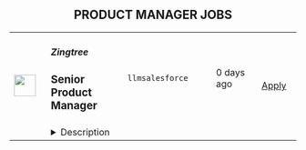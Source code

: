 <div align="center"><h2>PRODUCT MANAGER JOBS</h2></div><table><tr>
                <td width="100" height="100" rowspan="2">
                    <img src="https://avatars.githubusercontent.com/u/63677130?s=200&v=4" width="38px" height="auto">
                </td>
                <td width="300">
                    <h5>Zingtree</h5>
                    <h3>Senior Product Manager</h3>
                </td>
                <td width="300">
                    <code>llm</code><code>salesforce</code>
                </td>
                <td width="200">
                <text>0 days ago</text>
                </td>
                <td width="100" rowspan="2">
                <a href="https://www.realworkfromanywhere.com/jobs/senior-product-manager-zingtree-7781" align="right" target="_blank">Apply</a>
                </td>
            </tr>
            <tr>
                <td colspan="3">
                <details><summary>Description</summary>
                <div><span style="font-size: 18px;"><b>About Zingtree</b></span></div><div><br></div><div><span style="font-size: 10.5pt;">Zingtree helps high-stakes customer support teams deliver </span><b style="font-size: 10.5pt;">fast, consistent, and compliant answers—every time</b><span style="font-size: 10.5pt;">. Our </span><b style="font-size: 10.5pt;">AI Automation platform</b><span style="font-size: 10.5pt;"> enables support-agents and end-consumers to follow complex procedures with ease, resolve issues faster, and ensure customers get the right outcomes in moments that matter. Zingtree helps leading customer support organizations transform self-service, streamline support agent workflows, and deliver exceptional customer experiences. Zingtree is trusted by over 500 customers including </span><b style="font-size: 10.5pt;">industry leaders like Corpay, Experian, Optum / UnitedHealth Group, Allianz, SharkNinja, Sony, and Groupon</b><span style="font-size: 10.5pt;"> to power intelligent automation across </span><b style="font-size: 10.5pt;">finance, healthcare, insurance, consumer services / products, and tech</b><span style="font-size: 10.5pt;">. These organizations rely on Zingtree to reduce handle times, increase FCR, improve CSAT, and stay compliant — all without overloading IT. As demand for governed AI and guided CX grows, we’re scaling our team to help more enterprises take control of their most complex support workflows.</span></div><div><br></div><div><br></div><div><span style="font-size: 18px;"><b>About the Role</b></span></div><div><br></div><div><span style="font-size: 10.5pt;">We’re looking for a dynamic and experienced </span><b style="font-size: 10.5pt;">Senior Product Manager</b><span style="font-size: 10.5pt;"> to drive the growth and innovation across Zingtree’s AI-powered Automation platform. This role is pivotal to our mission—helping CX and Ops leaders reduce AHT, cut escalations, and stay compliant in high-stakes customer interactions. We’re looking for someone who thrives in fast-moving, consultative, and cross-functional environments and is excited by the opportunity to impact how AI transforms CX at scale. </span></div><div><br></div><div><span style="font-size: 10.5pt;">In this role, you will be responsible for expanding and enhancing our product portfolio, developing new AI-powered solutions that maximize customer value, and optimizing our existing offerings. Your work will directly contribute to delivering exceptional user experiences and measurable ROI for our customers. You’ll play a key role in identifying opportunities by deeply understanding our customers, prospects, and partners. This means analyzing market trends, assessing competitive dynamics, and leveraging AI advancements to shape Zingtree’s product strategy. Success in this role requires strong interpersonal skills, a deep understanding of AI technologies, experience building Enterprise SaaS products, and experience in customer support, call centers, or process automation. You should be comfortable navigating a fast-paced, data-driven environment where strategic decision-making is backed by market insights and analytics. You'll shape new and existing product lines by deeply understanding enterprise buyer pain points, leveraging emerging AI capabilities, and ensuring that every AI Automation solution deployed with Zingtree follows logic—not guesses. </span></div><div><br></div><div><span style="font-size: 10.5pt;">This is a remote role reporting into the</span><b style="font-size: 10.5pt;"> Chief Technology Officer (CTO)</b><span style="font-size: 10.5pt;">, and we are prioritizing candidates based in</span><b style="font-size: 10.5pt;"> North America</b><span style="font-size: 10.5pt;">. If you’re passionate about AI, Automation, and building cutting-edge products that transform the way businesses operate, we’d love to hear from you!</span></div><div><span style="font-size: 18px;"><b>About Zingtree</b></span></div><div><br></div><div><span style="font-size: 10.5pt;">Zingtree helps high-stakes customer support teams deliver </span><b style="font-size: 10.5pt;">fast, consistent, and compliant answers—every time</b><span style="font-size: 10.5pt;">. Our </span><b style="font-size: 10.5pt;">AI Automation platform</b><span style="font-size: 10.5pt;"> enables support-agents and end-consumers to follow complex procedures with ease, resolve issues faster, and ensure customers get the right outcomes in moments that matter. Zingtree helps leading customer support organizations transform self-service, streamline support agent workflows, and deliver exceptional customer experiences. Zingtree is trusted by over 500 customers including </span><b style="font-size: 10.5pt;">industry leaders like Corpay, Experian, Optum / UnitedHealth Group, Allianz, SharkNinja, Sony, and Groupon</b><span style="font-size: 10.5pt;"> to power intelligent automation across </span><b style="font-size: 10.5pt;">finance, healthcare, insurance, consumer services / products, and tech</b><span style="font-size: 10.5pt;">. These organizations rely on Zingtree to reduce handle times, increase FCR, improve CSAT, and stay compliant — all without overloading IT. As demand for governed AI and guided CX grows, we’re scaling our team to help more enterprises take control of their most complex support workflows.</span></div><div><br></div><div><br></div><div><span style="font-size: 18px;"><b>About the Role</b></span></div><div><br></div><div><span style="font-size: 10.5pt;">We’re looking for a dynamic and experienced </span><b style="font-size: 10.5pt;">Senior Product Manager</b><span style="font-size: 10.5pt;"> to drive the growth and innovation across Zingtree’s AI-powered Automation platform. This role is pivotal to our mission—helping CX and Ops leaders reduce AHT, cut escalations, and stay compliant in high-stakes customer interactions. We’re looking for someone who thrives in fast-moving, consultative, and cross-functional environments and is excited by the opportunity to impact how AI transforms CX at scale. </span></div><div><br></div><div><span style="font-size: 10.5pt;">In this role, you will be responsible for expanding and enhancing our product portfolio, developing new AI-powered solutions that maximize customer value, and optimizing our existing offerings. Your work will directly contribute to delivering exceptional user experiences and measurable ROI for our customers. You’ll play a key role in identifying opportunities by deeply understanding our customers, prospects, and partners. This means analyzing market trends, assessing competitive dynamics, and leveraging AI advancements to shape Zingtree’s product strategy. Success in this role requires strong interpersonal skills, a deep understanding of AI technologies, experience building Enterprise SaaS products, and experience in customer support, call centers, or process automation. You should be comfortable navigating a fast-paced, data-driven environment where strategic decision-making is backed by market insights and analytics. You'll shape new and existing product lines by deeply understanding enterprise buyer pain points, leveraging emerging AI capabilities, and ensuring that every AI Automation solution deployed with Zingtree follows logic—not guesses. </span></div><div><br></div><div><span style="font-size: 10.5pt;">This is a remote role reporting into the</span><b style="font-size: 10.5pt;"> Chief Technology Officer (CTO)</b><span style="font-size: 10.5pt;">, and we are prioritizing candidates based in</span><b style="font-size: 10.5pt;"> North America</b><span style="font-size: 10.5pt;">. If you’re passionate about AI, Automation, and building cutting-edge products that transform the way businesses operate, we’d love to hear from you!</span></div><div><br></div><h3>What You'll Do</h3><li>Design and launch new AI-powered features that improve FCR, reduce agent ramp time, and drive ROI for customers.</li><li>Partner closely with Engineering to build governed, deterministic workflows enhanced and empowered by AI.</li><li>Help enterprise customers turn SOPs and tribal knowledge into real-time guided automations</li><li>Own product strategy for AI Actions, Knowledge Assist, and GenAI-powered workflows.</li><li>Align roadmap to customer goals and stakeholder KPIs (CSAT, deflection, compliance).Lead cross-functional collaboration with Engineering, Solutions, Sales, and Customer Success.</li><li>Translate customer interviews, product usage data, and market research into roadmap decisions. Define Epics and Stories for features.</li><li>Track industry trends and the competitive landscape in Agentic AI, LLM tooling, and CX automation.</li><li>Define and monitor metrics to evaluate feature performance and business impact.</li><li>Build trust with senior stakeholders in CX, Ops, and IT at large organizations</li><li>Translate real-world customer complexity into scalable, governed automation</li><li>Collaborate across teams (Product, Solutions, Marketing, RevOps) to accelerate value</li><li>Contribute to Zingtree’s growth by shaping best practices in Product</li><h3>Who You Are</h3><li>5+ years product management experience in Enterprise SaaS; preferably in Enterprise CX, Support Automation, Process Automation, or Digital Transformation.</li><li>Experience building zero-to-launch products targeted for Enterprise SaaS customers</li><li>Strong grasp of AI technologies: LLMs, Agentic AI, prompt chaining, etc.</li><li>Experience building integrations with platforms like CRMs (Salesforce, Zendesk), CCaaS, or EHR/ERP systems.</li><li>Demonstrated ability to drive adoption of new products in enterprise orgs.</li><li>Strong user empathy, strategic thinking, and bias for action.</li><li>Proven ability to influence cross-functional teams and C-level stakeholders</li><li>Curious, execution-oriented, and energized by solving high-impact customer problems</li><h3>Nice To Haves</h3><li>Experience with <b>low-code/no-code products</b></li><li>Experience working with <b>regulated industries</b> like healthcare, finance, or insurance</li><li>Familiarity with<b> support automation, agent assist, or AI-driven workflow tools</b></li><li>Background in support, solution consulting, or implementation</li><li>Startup or high-growth <b>SaaS company experience</b></li><h3>What We Offer</h3><li>Competitive Compensation with performance-based incentives</li><li>Health, Dental, and Vision Benefits (100% covered for employees)</li><li>Paid Parental Leave</li><li>Unlimited PTO</li><li>Flexible Remote Work Environment</li><li>$500 Home Office Stipend + Monthly Internet/Phone reimbursement</li><li>Co-Working Reimbursement up to $200/month</li><h3>Our Core Values</h3><li>Lead with Action – We move fast with purpose </li><li>People Really Matter – We win as a team and support each other fully</li><li>Ownership Leads to Results – We take responsibility and deliver</li><li>Expertise Creates Value – We build and apply knowledge </li><li>Transparency Builds Trust – We communicate clearly, directly, and with care.</li><div><br></div><div>As Zingers, we operate with a mindset that blends urgency, intelligence, and humanity.</div><div><span style="font-size: 18px;"><b>Zingtree Mission</b></span></div><div><span style="font-size: 10.5pt;">Empowering teams to resolve complex customer issues with confidence, clarity, and control. We believe the future of customer experience belongs to those who can orchestrate outcomes—not just automate tasks.</span></div><div><br></div><div><span style="font-size: 13pt;"><b>Zingtree Vision</b></span></div><div><span style="font-size: 10.5pt;">Creating a world where every customer interaction is accurate, compliant, and effortlessly scalable.</span></div><div><br></div><div>#LI-Remote</div><div>#LI-EG1</div>
                </details>
                </td>
            </tr></table>
